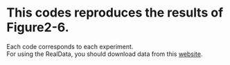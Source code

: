# This codes reproduces the results of Figure2-6.
Each code corresponds to each experiment.  
For using the RealData, you should download data from this [website](http://cseweb.ucsd.edu/~elkan/posonly/). 
